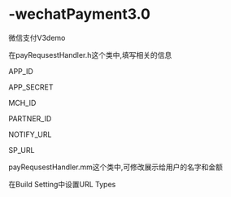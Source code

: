 # -wechatPayment3.0
微信支付V3demo

在payRequsestHandler.h这个类中,填写相关的信息

APP_ID

APP_SECRET

MCH_ID 

PARTNER_ID

NOTIFY_URL

SP_URL

payRequsestHandler.mm这个类中,可修改展示给用户的名字和金额

在Build Setting中设置URL Types
